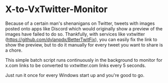 # X-to-VxTwitter-Monitor

Because of a certain man's shenanigans on Twitter, tweets with images posted onto apps like Discord which would originally show a preview of the images have failed to do so.
Thankfully, with services like vxtwitter (https://github.com/dylanpdx/BetterTwitFix), you can easily fix the link to show the preview, but to do it manually for every tweet you want to share is a chore.

This simple batch script runs continuously in the background to monitor for x.com links to be converted to vxtwitter.com links every 5 seconds.

Just run it once for every Windows start up and you're good to go.
